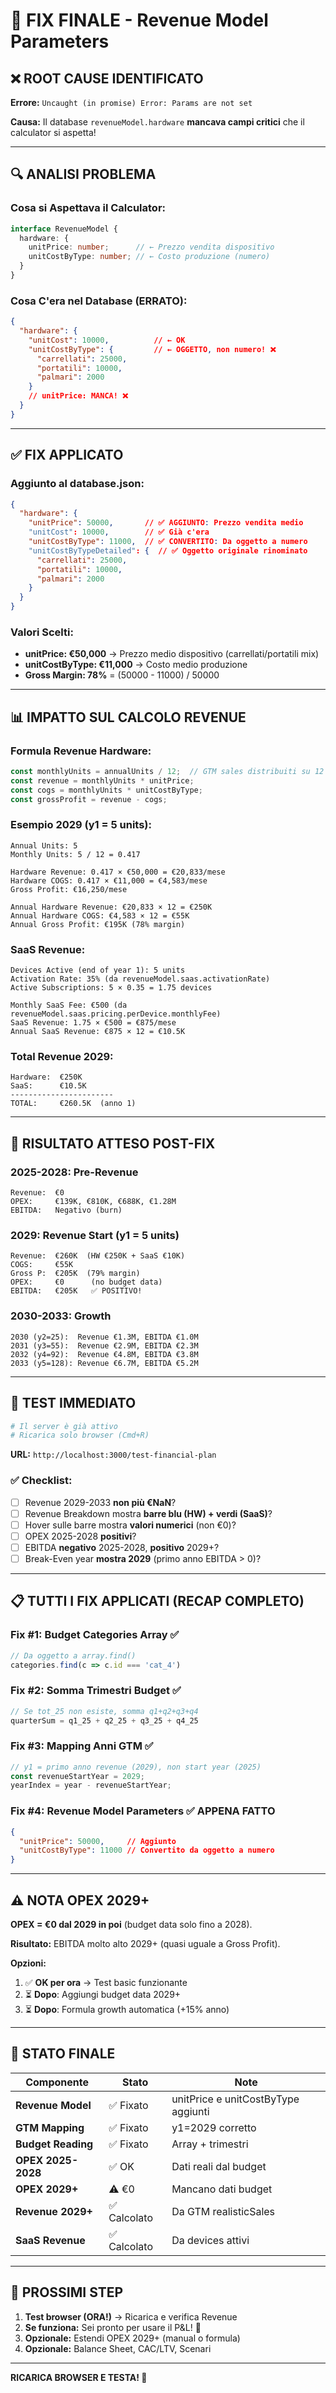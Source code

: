 # 🔧 FIX FINALE - Revenue Model Parameters

## ❌ ROOT CAUSE IDENTIFICATO

**Errore:** `Uncaught (in promise) Error: Params are not set`

**Causa:** Il database `revenueModel.hardware` **mancava campi critici** che il calculator si aspetta!

---

## 🔍 ANALISI PROBLEMA

### **Cosa si Aspettava il Calculator:**
```typescript
interface RevenueModel {
  hardware: {
    unitPrice: number;      // ← Prezzo vendita dispositivo
    unitCostByType: number; // ← Costo produzione (numero)
  }
}
```

### **Cosa C'era nel Database (ERRATO):**
```json
{
  "hardware": {
    "unitCost": 10000,          // ← OK
    "unitCostByType": {         // ← OGGETTO, non numero! ❌
      "carrellati": 25000,
      "portatili": 10000,
      "palmari": 2000
    }
    // unitPrice: MANCA! ❌
  }
}
```

---

## ✅ FIX APPLICATO

### **Aggiunto al database.json:**
```json
{
  "hardware": {
    "unitPrice": 50000,       // ✅ AGGIUNTO: Prezzo vendita medio
    "unitCost": 10000,        // ✅ Già c'era
    "unitCostByType": 11000,  // ✅ CONVERTITO: Da oggetto a numero
    "unitCostByTypeDetailed": {  // ✅ Oggetto originale rinominato
      "carrellati": 25000,
      "portatili": 10000,
      "palmari": 2000
    }
  }
}
```

### **Valori Scelti:**
- **unitPrice: €50,000** → Prezzo medio dispositivo (carrellati/portatili mix)
- **unitCostByType: €11,000** → Costo medio produzione
- **Gross Margin: 78%** = (50000 - 11000) / 50000

---

## 📊 IMPATTO SUL CALCOLO REVENUE

### **Formula Revenue Hardware:**
```typescript
const monthlyUnits = annualUnits / 12;  // GTM sales distribuiti su 12 mesi
const revenue = monthlyUnits * unitPrice;
const cogs = monthlyUnits * unitCostByType;
const grossProfit = revenue - cogs;
```

### **Esempio 2029 (y1 = 5 units):**
```
Annual Units: 5
Monthly Units: 5 / 12 = 0.417

Hardware Revenue: 0.417 × €50,000 = €20,833/mese
Hardware COGS: 0.417 × €11,000 = €4,583/mese
Gross Profit: €16,250/mese

Annual Hardware Revenue: €20,833 × 12 = €250K
Annual Hardware COGS: €4,583 × 12 = €55K
Annual Gross Profit: €195K (78% margin)
```

### **SaaS Revenue:**
```
Devices Active (end of year 1): 5 units
Activation Rate: 35% (da revenueModel.saas.activationRate)
Active Subscriptions: 5 × 0.35 = 1.75 devices

Monthly SaaS Fee: €500 (da revenueModel.saas.pricing.perDevice.monthlyFee)
SaaS Revenue: 1.75 × €500 = €875/mese
Annual SaaS Revenue: €875 × 12 = €10.5K
```

### **Total Revenue 2029:**
```
Hardware:  €250K
SaaS:      €10.5K
-----------------------
TOTAL:     €260.5K  (anno 1)
```

---

## 🎯 RISULTATO ATTESO POST-FIX

### **2025-2028: Pre-Revenue**
```
Revenue:  €0
OPEX:     €139K, €810K, €688K, €1.28M
EBITDA:   Negativo (burn)
```

### **2029: Revenue Start (y1 = 5 units)**
```
Revenue:  €260K  (HW €250K + SaaS €10K)
COGS:     €55K
Gross P:  €205K  (79% margin)
OPEX:     €0      (no budget data)
EBITDA:   €205K   ✅ POSITIVO!
```

### **2030-2033: Growth**
```
2030 (y2=25):  Revenue €1.3M, EBITDA €1.0M
2031 (y3=55):  Revenue €2.9M, EBITDA €2.3M
2032 (y4=92):  Revenue €4.8M, EBITDA €3.8M
2033 (y5=128): Revenue €6.7M, EBITDA €5.2M
```

---

## 🚀 TEST IMMEDIATO

```bash
# Il server è già attivo
# Ricarica solo browser (Cmd+R)
```

**URL:** `http://localhost:3000/test-financial-plan`

### ✅ Checklist:
- [ ] Revenue 2029-2033 **non più €NaN**?
- [ ] Revenue Breakdown mostra **barre blu (HW) + verdi (SaaS)**?
- [ ] Hover sulle barre mostra **valori numerici** (non €0)?
- [ ] OPEX 2025-2028 **positivi**?
- [ ] EBITDA **negativo** 2025-2028, **positivo** 2029+?
- [ ] Break-Even year **mostra 2029** (primo anno EBITDA > 0)?

---

## 📋 TUTTI I FIX APPLICATI (RECAP COMPLETO)

### **Fix #1: Budget Categories Array** ✅
```typescript
// Da oggetto a array.find()
categories.find(c => c.id === 'cat_4')
```

### **Fix #2: Somma Trimestri Budget** ✅
```typescript
// Se tot_25 non esiste, somma q1+q2+q3+q4
quarterSum = q1_25 + q2_25 + q3_25 + q4_25
```

### **Fix #3: Mapping Anni GTM** ✅
```typescript
// y1 = primo anno revenue (2029), non start year (2025)
const revenueStartYear = 2029;
yearIndex = year - revenueStartYear;
```

### **Fix #4: Revenue Model Parameters** ✅ **APPENA FATTO**
```json
{
  "unitPrice": 50000,     // Aggiunto
  "unitCostByType": 11000 // Convertito da oggetto a numero
}
```

---

## ⚠️ NOTA OPEX 2029+

**OPEX = €0 dal 2029 in poi** (budget data solo fino a 2028).

**Risultato:** EBITDA molto alto 2029+ (quasi uguale a Gross Profit).

**Opzioni:**
1. ✅ **OK per ora** → Test basic funzionante
2. ⏳ **Dopo**: Aggiungi budget data 2029+
3. ⏳ **Dopo**: Formula growth automatica (+15% anno)

---

## 🎯 STATO FINALE

| Componente | Stato | Note |
|------------|-------|------|
| **Revenue Model** | ✅ Fixato | unitPrice e unitCostByType aggiunti |
| **GTM Mapping** | ✅ Fixato | y1=2029 corretto |
| **Budget Reading** | ✅ Fixato | Array + trimestri |
| **OPEX 2025-2028** | ✅ OK | Dati reali dal budget |
| **OPEX 2029+** | ⚠️ €0 | Mancano dati budget |
| **Revenue 2029+** | ✅ Calcolato | Da GTM realisticSales |
| **SaaS Revenue** | ✅ Calcolato | Da devices attivi |

---

## 🚀 PROSSIMI STEP

1. **Test browser (ORA!)** → Ricarica e verifica Revenue
2. **Se funziona:** Sei pronto per usare il P&L! 🎉
3. **Opzionale:** Estendi OPEX 2029+ (manual o formula)
4. **Opzionale:** Balance Sheet, CAC/LTV, Scenari

---

**RICARICA BROWSER E TESTA! 🎯**
